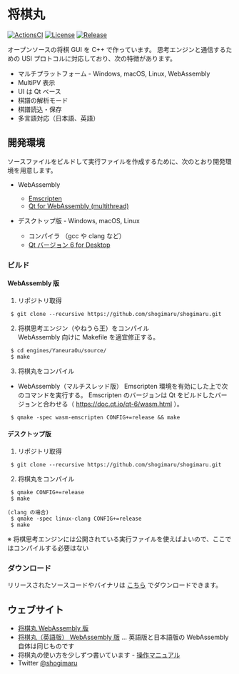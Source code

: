 # 将棋丸

[![ActionsCI](https://github.com/shogimaru/shogimaru/actions/workflows/actions.yml/badge.svg)](https://github.com/shogimaru/shogimaru/actions/workflows/actions.yml)
[![License](https://img.shields.io/badge/license-MIT-blue)](https://opensource.org/licenses/MIT)
[![Release](https://img.shields.io/github/v/release/shogimaru/shogimaru.svg)](https://github.com/shogimaru/shogimaru/releases)

オープンソースの将棋 GUI を C++ で作っています。
思考エンジンと通信するための USI プロトコルに対応しており、次の特徴があります。

- マルチプラットフォーム - Windows, macOS, Linux, WebAssembly
- MultiPV 表示
- UI は Qt ベース
- 棋譜の解析モード
- 棋譜読込・保存
- 多言語対応（日本語、英語）

## 開発環境

ソースファイルをビルドして実行ファイルを作成するために、次のとおり開発環境を用意します。

- WebAssembly

  - [Emscripten](https://emscripten.org/)
  - [Qt for WebAssembly (multithread)](https://www.qt.io/)  

- デスクトップ版 - Windows, macOS, Linux
  - コンパイラ （gcc や clang など）
  - [Qt バージョン 6 for Desktop](https://www.qt.io/)

### ビルド

#### WebAssembly 版

1. リポジトリ取得

```
 $ git clone --recursive https://github.com/shogimaru/shogimaru.git
```

2. 将棋思考エンジン（やねうら王）をコンパイル  
   WebAssembly 向けに Makefile を適宜修正する。

```
 $ cd engines/YaneuraOu/source/
 $ make
```

3. 将棋丸をコンパイル

- WebAssembly（マルチスレッド版）
  Emscripten 環境を有効にした上で次のコマンドを実行する。
  Emscripten のバージョンは Qt をビルドしたバージョンと合わせる（ https://doc.qt.io/qt-6/wasm.html ）。

```
 $ qmake -spec wasm-emscripten CONFIG+=release && make
```

#### デスクトップ版

1. リポジトリ取得

```
 $ git clone --recursive https://github.com/shogimaru/shogimaru.git
```

2. 将棋丸をコンパイル

```
 $ qmake CONFIG+=release
 $ make

(clang の場合)
 $ qmake -spec linux-clang CONFIG+=release
 $ make
```

※ 将棋思考エンジンには公開されている実行ファイルを使えばよいので、ここではコンパイルする必要はない

### ダウンロード

リリースされたソースコードやバイナリは [こちら](https://github.com/shogimaru/shogimaru/releases) でダウンロードできます。

## ウェブサイト

- [将棋丸 WebAssembly 版](https://shogimaru.com)
- [将棋丸（英語版） WebAssembly 版](https://shogimaru.com/index.en.html) ... 英語版と日本語版の WebAssembly 自体は同じものです
- 将棋丸の使い方を少しずつ書いています - [操作マニュアル](https://shogimaru.github.io/shogimaru)
- Twitter [@shogimaru](https://twitter.com/shogimaru)
